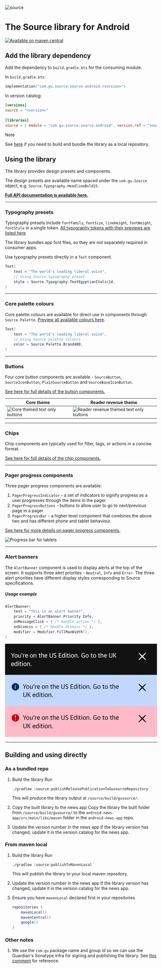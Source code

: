 ![source](https://github.com/guardian/source-android/assets/79363218/3aecb407-00f6-4472-a662-7504d5f0315f)

# The Source library for Android

[![Available on maven central](https://maven-badges.herokuapp.com/maven-central/com.gu.source/source-android/badge.svg)](https://central.sonatype.com/artifact/com.gu.source/source-android)


## Add the library dependency

Add the dependency to `build.gradle.kts` for the consuming module.

In `build.gradle.kts`:

```kotlin
implementation("com.gu.source:source-android:<version>")
```

In version catalog:
```toml
[versions]
source = "<version>"

[libraries]
source = { module = "com.gu.source:source-android", version.ref = "source" }
```

<!-- Alternatively, add it to your app's core design module as an `api` dependency. It will be transitively available to all other modules:

```kotlin
api("com.gu.source:source-android:<version>")
```-->

> [!note]
> See [here](#building-and-using-directly) if you need to build and bundle the library as a local repository.

## Using the library

The library provides design presets and components.

The design presets are available name spaced under the `com.gu.Source` object, e.g. `Source.Typography.HeadlineBold15`.

**[Full API documentation is available here.](https://guardian.github.io/source-apps/android/docs/index.html)**

---

### Typography presets

Typography presets include `fontFamily`, `fontSize`, `lineHeight`, `fontWeight`, `fontStyle` in a single token. [All typography tokens with their previews are listed here](source/src/main/kotlin/com/gu/source/presets/typography/README.md)

The library bundles app font files, so they are not separately required in consumer apps.

Use typography presets directly in a `Text` component.

```kotlin
Text(
    text = "The world's leading liberal voice",
    // Using Source typography preset
    style = Source.Typography.TextEgyptianItalic14,
)
```

---

### Core palette colours

Core palette colours are available for direct use in components through `Source.Palette`. [Preview all available colours here](source/src/main/kotlin/com/gu/source/presets/palette/palette.png).

```kotlin
Text(
    text = "The world's leading liberal voice",
    // Using Source palette colours
    color = Source.Palette.Brand400,
)
```

---

### Buttons

Four core button components are available - `SourceButton`, `SourceIconButton`, `PlainSourceButton` and `SourceBaseIconButton`.

[See here for full details of the button components.][buttons]

| Core theme | Reader revenue theme |
| --- | --- |
| ![Core themed text only buttons](https://github.com/user-attachments/assets/e69393fb-675b-4f0e-9f52-62a28736bcfc) | ![Reader revenue themed text only buttons](https://github.com/user-attachments/assets/7ca3d409-252e-45e1-964f-efd03b1ebe39) |

---

### Chips

Chip components are typically used for filter, tags, or actions in a concise 
format.

[See here for full details of the chip components.][chips]

---

### Pager progress components

Three pager progress components are available:

1. `PagerProgressIndicator` - a set of indicators to signify progress as a user
progresses through the items in the pager
2. `PagerProgressButtons` - buttons to allow user to go to next/previous page
in a pager
3. `PagerProgressBar` - a higher level component that combines the above two
and has different phone and tablet behaviour.

[See here for more details on pager progress components.][pager]


![Progress bar for tablets](https://github.com/user-attachments/assets/ec1c2520-8c2c-42c0-9a8c-631054e77a67)

---

### Alert banners

The `AlertBanner` component is used to display alerts at the top of the screen. It supports three
alert priorites - `Neutral`, `Info` and `Error`. The three alert priorities have different display
styles corresponding to Source specifications.

##### Usage example

```kotlin
AlertBanner(
    text = "This is an alert banner",
    priority = AlertBanner.Priority.Info,
    onMessageClick = { /* Handle action */ },
    onDismiss = { /* Handle dismiss */ },
    modifier = Modifier.fillMaxWidth(),
)
```

![Alert banner variants](docsAssets/alert-examples.png)

----

## Building and using directly

### As a bundled repo

1. Build the library
   Run
   ```shell
   ./gradlew :source:publishReleasePublicationToGusourceRepository
   ```
   This will produce the library output at `/source/build/gusource/`.

2. Copy the built library to the news app
   Copy the library the built folder from `/source/build/gusource/` to the `android-news-app/src/main/libs/maven` folder in the `android-news-app` repo.

3. Update the version number in the news app
   If the library version has changed, update it in the version catalog for the news app.

### From maven local

1. Build the library
   Run
   ```shell
   ./gradlew :source:publishToMavenLocal
   ```
   This will publish the library to your local maven repository.

2. Update the version number in the news app
   If the library version has changed, update it in the version catalog for the news app.
   
3. Ensure you have `mavenLocal` declared first in your repositories
   ```groovy
   repositories {
       mavenLocal()
       mavenCentral()
       google()
   }
   ```

### Other notes

1. We use the `com.gu` package name and group id so we can use the Guardian's Sonatype infra for signing and publishing the library. See [this comment](https://github.com/guardian/source-android/pull/10/files?w=1#r1567071142) for reference. 


[buttons]: ./source/src/main/kotlin/com/gu/source/components/buttons/README.md
[pager]: ./source/src/main/kotlin/com/gu/source/components/pager/README.md
[chips]: ./source/src/main/kotlin/com/gu/source/components/chips/README.md